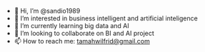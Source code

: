 - 👋 Hi, I’m @sandio1989
- 👀 I’m interested in business intelligent and artificial inteligence
- 🌱 I’m currently learning big data and AI
- 💞️ I’m looking to collaborate on BI and AI project
- 📫 How to reach me: tamahwilfrid@gmail.com

<!---
sandio1989/sandio1989 is a ✨ special ✨ repository because its `README.md` (this file) appears on your GitHub profile.
You can click the Preview link to take a look at your changes.
--->
